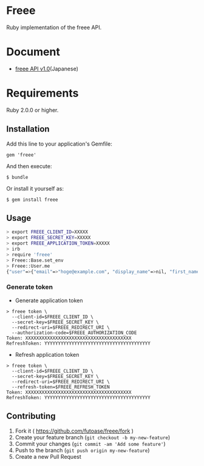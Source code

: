 # Freee

Ruby implementation of the freee API.

# Document

- [freee API v1.0](https://gist.github.com/yokoji/822edacff497b21fa7bf)(Japanese)

# Requirements

Ruby 2.0.0 or higher.

## Installation

Add this line to your application's Gemfile:

    gem 'freee'

And then execute:

    $ bundle

Or install it yourself as:

    $ gem install freee

## Usage

```sh
> export FREEE_CLIENT_ID=XXXXX
> export FREEE_SECRET_KEY=XXXXX
> export FREEE_APPLICATION_TOKEN=XXXXX
> irb
> require 'freee'
> Freee::Base.set_env
> Freee::User.me
{"user"=>{"email"=>"hoge@example.com", "display_name"=>nil, "first_name"=>nil, "last_name"=>nil, "first_name_kana"=>nil, "last_name_kana"=>nil}}
```

### Generate token

- Generate application token

```
> freee token \
  --client-id=$FREEE_CLIENT_ID \
  --secret-key=$FREEE_SECRET_KEY \
  --redirect-uri=$FREEE_REDIRECT_URI \
  --authorization-code=$FREEE_AUTHORIZATION_CODE
Token: XXXXXXXXXXXXXXXXXXXXXXXXXXXXXXXXXXXXXXX
RefreshToken: YYYYYYYYYYYYYYYYYYYYYYYYYYYYYYYYYYYYYYY
```

- Refresh application token

```
> freee token \
  --client-id=$FREEE_CLIENT_ID \
  --secret-key=$FREEE_SECRET_KEY \
  --redirect-uri=$FREEE_REDIRECT_URI \
  --refresh-token=$FREEE_REFRESH_TOKEN
Token: XXXXXXXXXXXXXXXXXXXXXXXXXXXXXXXXXXXXXXX
RefreshToken: YYYYYYYYYYYYYYYYYYYYYYYYYYYYYYYYYYYYYYY
```

## Contributing

1. Fork it ( https://github.com/futoase/freee/fork )
2. Create your feature branch (`git checkout -b my-new-feature`)
3. Commit your changes (`git commit -am 'Add some feature'`)
4. Push to the branch (`git push origin my-new-feature`)
5. Create a new Pull Request
